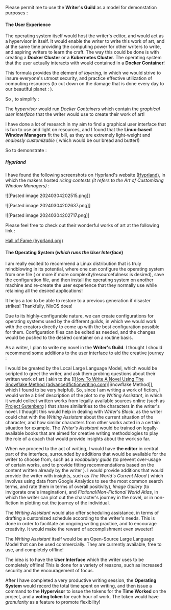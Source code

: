 


Please permit me to use the **Writer's Guild** as a model for demonstation purposes :



#### The User Experience 


The operating system itself would host the writer's editor, and would act as a hypervisor in itself. It would enable the writer to write this work of art, and at the same time providing the computing power for other writers to write, and aspiring writers to learn the craft. The way this could be done is with creating a **Docker Cluster** or a **Kubernetes Cluster**. The operating system that the user actually interacts with would contained in a **Docker Container**!

This formula provides the element of *layering*, in which we would strive to insure everyone's utmost security, and practice effective utilization of computing resources (to cut down on the damage that is done every day to our beautiful planet : ). 

So , to simplify : 


The *hypervisor* would run *Docker Containers* which contain the *graphical user interface* that the writer would use to create their work of art!


I have done a lot of research in my aim to find a graphical user interface that is fun to use and light on resources, and I found that the **Linux-based Window Managers** fit the bill, as they are extremely light-weight and *endlessly customizable* ( which would be our bread and butter!)




So to demonstrate : 



##### Hyprland 


I have found the following screenshots on Hyprland's website ([Hyprland](https://hyprland.org/)), in which the makers hosted *ricing contests (it refers to the Art of Customizing Window Managers)* : 


![[Pasted image 20240304202515.png]]



![[Pasted image 20240304202637.png]]



![[Pasted image 20240304202717.png]]



Please feel free to check out their wonderful works of art at the following link : 


[Hall of Fame (hyprland.org)](https://hyprland.org/hall_of_fame/)



#### The Operating System (*which runs the User Interface*)



I am really excited to recommend a Linux distribution that is truly mindblowing in its potential, where one can configure the operating system from one file ( or more if more complexity/resourcefulness is desired), save the configuration file, and then install the operating system on another machine and re-create the user experience that they normally use while retaining all the desired applications! 


It helps a *ton* to be able to restore to a previous generation if disaster strikes! Thankfully, NixOS does!


Due to its highly-configurable nature, we can create configurations for operating systems used by the different *guilds*, in which we would work with the creators directly to come up with the best configuration possible for them. Configuration files can be edited as needed, and the changes would be pushed to the desired container on a routine basis. 


As a writer, I plan to write my novel in the **Writer's Guild**. I thought I should recommend some additions to the user interface to aid the creative journey : 

I would be greated by the Local Large Language Model, which would be scripted to greet the writer, and ask them probing questions about their written work of art ( akin to the [[[How To Write A Novel Using The Snowflake Method (advancedfictionwriting.com)](https://www.advancedfictionwriting.com/articles/snowflake-method/)|Snowflake Method]], which I found to be very helpful). So, since I am writing a work of fiction, I would write a brief description of the plot to my *Writing Assistant*, in which it would collect written works from legally-available sources online (such as [Project Gutenberg](https://www.gutenberg.org/)  ) that share similarities to the characters in the writer's novel. I thought this would help in dealing with *Writer's Block*, as the writer could chat with the *Writing Assistant* about the current situation of the character, and how similar characters from other works acted in a certain situation for example. The *Writer's Assistant* would be trained on legally-available books that are aimed for creative writing methodologies to play the role of a coach that would provide insights about the work so far. 

When we proceed to the act of writing, I would have **the editor** in central part of the interface, surrounded by additions that would be available for the writer to choose from, such as a *vocabulary guide* (to prevent over-usage of certain works, and to provide fitting recommendations based on the content written already by the writer ). I would provide additions that would provide the writer with insights, such as *The World's Current Mood* ( which involves using data from Google Analytics to see the most common search terms, and rate them in terms of overall positivity), *Image Gallery* (to invigorate one's imagination), and *Fictional/Non-Fictional World Atlas*, in which the writer can plot out the character's journey in the novel, or in non-fiction in plotting out the journey of the individual. 


The *Writing Assistant* would also offer scheduling assistance, in terms of drafting a customized schedule according to the writer's needs. This is done in order to facilitate an ongoing writing practice, and to encourage creativity. It would make the reward of accomplishment even sweeter!


The *Writing Assistant* itself would be an Open-Source Large Language Model that can be used commercially. They are currently available, free to use, and completely offline! 


The idea is to have the **User Interface** which the writer uses to be completely offline! This is done for a variety of reasons, such as increased security and the encouragement of focus. 


After I have completed a very productive writing session, the **Operating System** would record the total time spent on writing, and then issue a command to the **Hypervisor** to issue the tokens for the **Time Worked** on the project, and a **voting token** for each hour of work. The token would have *granularity* as a feature to promote flexibility!



